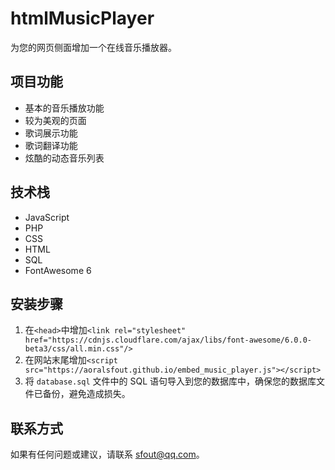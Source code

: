# htmlMusicPlayer

为您的网页侧面增加一个在线音乐播放器。

## 项目功能

- 基本的音乐播放功能
- 较为美观的页面
- 歌词展示功能
- 歌词翻译功能
- 炫酷的动态音乐列表

## 技术栈

- JavaScript
- PHP
- CSS
- HTML
- SQL
- FontAwesome 6

## 安装步骤

1. 在`<head>`中增加`<link rel="stylesheet" href="https://cdnjs.cloudflare.com/ajax/libs/font-awesome/6.0.0-beta3/css/all.min.css"/>`
2. 在网站末尾增加`<script src="https://aoralsfout.github.io/embed_music_player.js"></script>`
3. 将 `database.sql` 文件中的 SQL 语句导入到您的数据库中，确保您的数据库文件已备份，避免造成损失。

## 联系方式
如果有任何问题或建议，请联系 sfout@qq.com。


